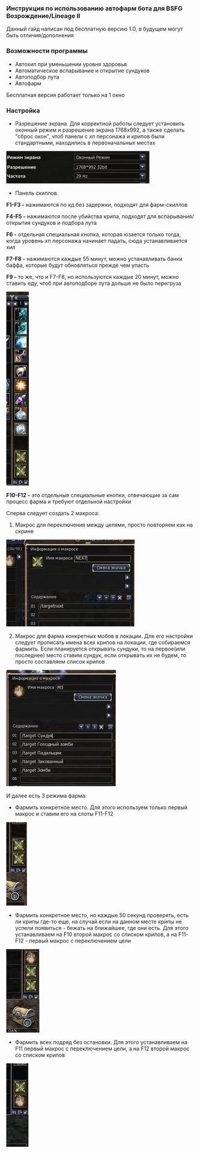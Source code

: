 ### Инструкция по использованию автофарм бота для BSFG Возрождение/Lineage II

Данный гайд написан под бесплатную версию 1.0, в будущем могут быть отличия/дополнения

### Возможности программы
* Автохил при уменьшении уровня здоровья
* Автоматическое вспарывание и открытие сундуков
* Автоподбор лута
* Автофарм

Бесплатная версия работает только на 1 окно

### Настройка
* Разрешение экрана. Для корректной работы следует установить оконный режим и разрешение экрана 1768х992, а также сделать "сброс окон", чтоб панели с хп персонажа и крипов были стандартными, находились в первоначальных местах

![Resolution](https://github.com/BSFG/BSFG-Walker/blob/master/images/resolution.jpg)

* Панель скиллов.

**F1-F3 -** нажимаются по кд без задержки, подходят для фарм-скиллов

**F4-F5 -** нажимаются после убийства крипа, подходят для вспарывания/открытия сундуков и подбора лута

**F6 -** отдельная специальная кнопка, которая юзается только тогда, когда уровень хп персонажа начинает падать, сюда устанавливается хил

**F7-F8 -** нажимаются каждые 55 минут, можно устанавливать банки баффа, которые будут обновляться прежде чем упасть

**F9 -** то же, что и F7-F8, но используются каждые 20 минут, можно ставить еду, чтоб при автоподборе лута дольше не было перегруза

![Skills panel](https://github.com/BSFG/BSFG-Walker/blob/master/images/skills%20panel.jpg)

**F10-F12 -** это отдельные специальные кнопки, отвечающие за сам процесс фарма и требуют отдельной настройки

Сперва следует создать 2 макроса:

1. Макрос для переключения между целями, просто повторяем как на скрине

![Next](https://github.com/BSFG/BSFG-Walker/blob/master/images/next.jpg)

2. Макрос для фарма конкретных мобов в локации. Для его настройки следует прописать имена всех крипов на локации, где собираемся фармить. Если планируется открывать сундуки, то на первое(или последнее) место ставим сундук, если открывать их не будем, то просто составляем список крипов

![Farm](https://github.com/BSFG/BSFG-Walker/blob/master/images/farm.jpg)

И далее есть 3 режима фарма:
* Фармить конкретное место. Для этого используем только первый макрос и ставим его на слоты F11-F12

![Mode1](https://github.com/BSFG/BSFG-Walker/blob/master/images/mode1.jpg)

* Фармить конкретное место, но каждые 50 секунд проверять, есть ли крипы где-то еще, на случай если на данном месте крипы не успели появиться - бежать на ближайшее, где они есть. Для этого устанавливаем на F10 второй макрос со списком крипов, а на F11-F12 - первый макрос с переключением цели

![Mode2](https://github.com/BSFG/BSFG-Walker/blob/master/images/mode2.jpg)


* Фармить всех подряд без остановки. Для этого устанавливаем на F11 первый макрос с переключением цели, а на F12 второй макрос со списком крипов

![Mode3](https://github.com/BSFG/BSFG-Walker/blob/master/images/mode3.jpg)
